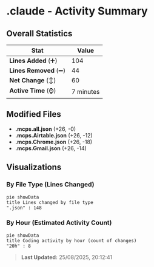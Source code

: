 # .claude - Activity Summary 

## Overall Statistics

| Stat                   | Value                                                             |
| ---------------------- | ----------------------------------------------------------------- |
| **Lines Added** (➕)   | 104                                          |
| **Lines Removed** (➖) | 44                                        |
| **Net Change** (↕)    | 60                |
| **Active Time** (⌚)   | 7 minutes |


## Modified Files
- **.mcps.all.json** (+26, -0)
- **.mcps.Airtable.json** (+26, -12)
- **.mcps.Chrome.json** (+26, -18)
- **.mcps.Gmail.json** (+26, -14)

## Visualizations

### By File Type (Lines Changed)

```mermaid
pie showData
title Lines changed by file type
".json" : 148
```

### By Hour (Estimated Activity Count)

```mermaid
pie showData
title Coding activity by hour (count of changes)
"20h" : 8
```


> **Last Updated:** 25/08/2025, 20:12:41
